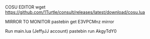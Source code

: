 COSU EDITOR
wget https://github.com/1Turtle/consult/releases/latest/download/cosu.lua

MIRROR TO MONITOR
pastebin get E3VPCMnz mirror

Run main.lua (JeffyJJ account)
pastebin run AkgyTdY0
